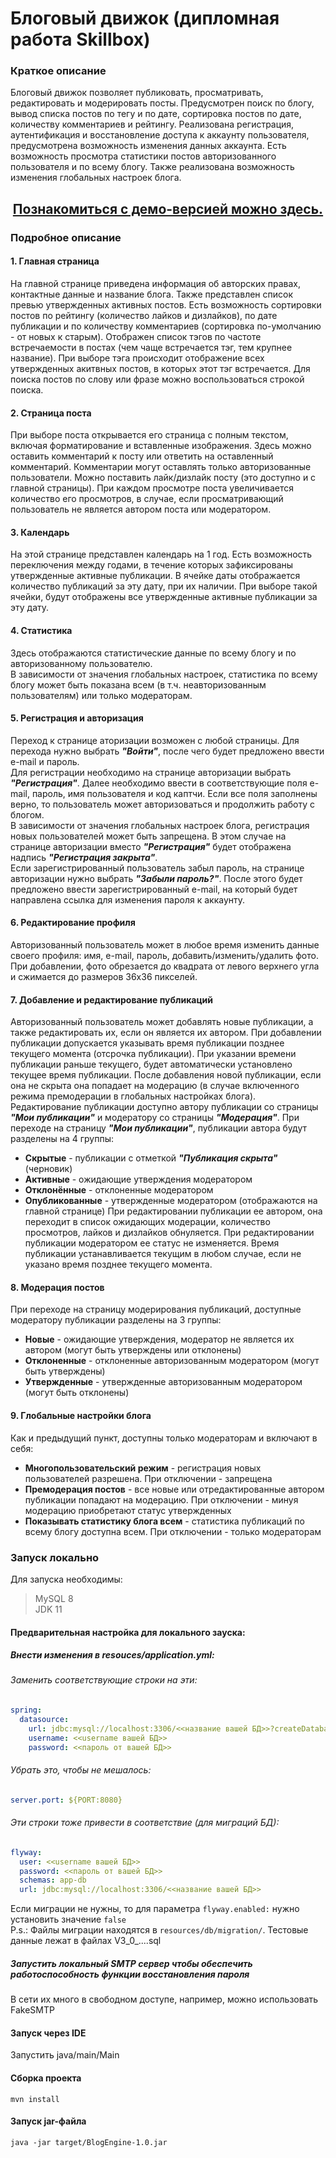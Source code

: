 # Блоговый движок (дипломная работа Skillbox)
### Краткое описание
Блоговый движок позволяет публиковать, просматривать, редактировать и модерировать посты. Предусмотрен поиск по блогу, вывод списка постов по тегу и по дате, сортировка постов по дате, количеству комментариев и рейтингу. Реализована регистрация, аутентификация и восстановление доступа к аккаунту пользователя, предусмотрена возможность изменения данных аккаунта. Есть возможность просмотра статистики постов авторизованного пользователя и по всему блогу. Также реализована возможность изменения глобальных настроек блога.
<h2 align="center"><a  href="https://arkhipov-java-skillbox.herokuapp.com">Познакомиться с демо-версией можно здесь.</a></h2>

### Подробное описание
#### 1. Главная страница
На главной странице приведена информация об авторских правах, контактные данные и название блога. Также представлен список превью утвержденных активных постов. Есть возможность сортировки постов по рейтингу (количество лайков и дизлайков), по дате публикации и по количеству комментариев (сортировка по-умолчанию - от новых к старым). Отображен список тэгов по частоте встречаемости в постах (чем чаще встречается тэг, тем крупнее название). При выборе тэга происходит отображение всех утвержденных акитвных постов, в которых этот тэг встречается. Для поиска постов по слову или фразе можно воспользоваться строкой поиска.
#### 2. Страница поста
При выборе поста открывается его страница с полным текстом, включая форматирование и вставленные изображения. Здесь можно оставить комментарий к посту или ответить на  оставленный комментарий. Комментарии могут оставлять только авторизованные пользователи. Можно поставить лайк/дизлайк посту (это доступно и с главной страницы). При каждом просмотре поста увеличивается количество его просмотров, в случае, если просматривающий пользователь не является автором поста или модератором.
#### 3. Календарь
На этой странице представлен календарь на 1 год. Есть возможность переключения между годами, в течение которых зафиксированы утвержденные активные публикации. В ячейке даты отображается количество публикаций за эту дату, при их наличии. При выборе такой ячейки, будут отображены все утвержденные активные публикации за эту дату.
#### 4. Статистика
Здесь отображаются статистические данные по всему блогу и по авторизованному пользователю.  
В зависимости от значения глобальных настроек, статистика по всему блогу может быть показана всем (в т.ч. неавторизованным пользователям) или только модераторам.
#### 5. Регистрация и авторизация
Переход к странице аторизации возможен с любой страницы. Для перехода нужно выбрать **_"Войти"_**, после чего будет предложено ввести e-mail и пароль.  
Для регистрации необходимо на странице авторизации выбрать **_"Регистрация"_**. Далее необходимо ввести в соответствующие поля e-mail, пароль, имя пользователя и код каптчи. Если все поля заполнены верно, то пользователь может авторизоваться и продолжить работу с блогом.  
В зависимости от значения глобальных настроек блога, регистрация новых пользователей может быть запрещена. В этом случае на странице авторизации вместо  **_"Регистрация"_** будет отображена надпись **_"Регистрация закрыта"_**.  
Если зарегистрированный пользователь забыл пароль, на странице авторизации нужно выбрать **_"Забыли пароль?"_**. После этого будет предложено ввести зарегистрированный e-mail, на который будет направлена ссылка для изменения пароля к аккаунту.
#### 6. Редактирование профиля
Авторизованный пользователь может в любое время изменить данные своего профиля: имя, e-mail, пароль, добавить/изменить/удалить фото. При добавлении, фото обрезается до квадрата от левого верхнего угла и сжимается до размеров 36x36 пикселей.
#### 7. Добавление и редактирование публикаций
Авторизованный пользователь может добавлять новые публикации, а также редактировать их, если он является их автором. При добавлении публикации допускается указывать время публикации позднее текущего момента (отсрочка публикации). При указании времени публикации раньше текущего, будет автоматически установлено текущее время публикации. После добавления новой публикации, если она не скрыта она попадает на модерацию (в случае включенного режима премодерации в глобальных настройках блога).  
Редактирование публикации доступно автору публикации со страницы **_"Мои публикации"_** и модератору со страницы **_"Модерация"_**. При переходе на страницу **_"Мои публикации"_**, публикации автора будут разделены на 4 группы:
- **Скрытые** - публикации с отметкой **_"Публикация скрыта"_** (черновик)
- **Активные** - ожидающие утверждения модератором
- **Отклонённые** - отклоненные модератором
- **Опубликованные** - утвержденные модератором (отображаются на главной странице)
При редактировании публикации ее автором, она переходит в список ожидающих модерации, количество просмотров, лайков и дизлайков обнуляется. При редактировании публикации модератором ее статус не изменяется. Время публикации устанавливается текущим в любом случае, если не указано время позднее текущего момента.
#### 8. Модерация постов
При переходе на страницу модерирования публикаций, доступные модератору публикации разделены на 3 группы:
- **Новые** - ожидающие утверждения, модератор не является их автором (могут быть утверждены или отклонены)
- **Отклоненные** - отклоненные авторизованным модератором (могут быть утверждены)
- **Утвержденные** - утвержденные авторизованным модератором (могут быть отклонены)
#### 9. Глобальные настройки блога
Как и предыдущий пункт, доступны только модераторам и включают в себя:
- **Многопользовательский режим** - регистрация новых пользователей разрешена. При отключении - запрещена
- **Премодерация постов** - все новые или отредактированные автором публикации попадают на модерацию. При отключении - минуя модерацию приобретают статус утвержденных
- **Показывать статистику блога всем** - статистика публикаций по всему блогу доступна всем. При отключении - только модераторам
### Запуск локально
Для запуска необходимы:
> MySQL 8  
> JDK 11
#### Предварительная настройка для локального зауска:
##### Внести изменения в resouces/application.yml:
###### Заменить соответствующие строки на эти:
```yaml
spring:
  datasource:
    url: jdbc:mysql://localhost:3306/<<название вашей БД>>?createDatabaseIfNotExist=true&allowPublicKeyRetrieval=true
    username: <<username вашей БД>>
    password: <<пароль от вашей БД>>
```
###### Убрать это, чтобы не мешалось:
```yaml
server.port: ${PORT:8080}
```
###### Эти строки тоже привести в соответствие (для миграций БД):
```yaml
flyway:
  user: <<username вашей БД>>
  password: <<пароль от вашей БД>>
  schemas: app-db
  url: jdbc:mysql://localhost:3306/<<название вашей БД>>
  ```
Если миграции не нужны, то для параметра `flyway.enabled:` нужно установить значение `false`  
P.s.: Файлы миграции находятся в `resources/db/migration/`. Тестовые данные лежат в файлах V3_0_....sql
##### Запустить локальный SMTP сервер чтобы обеспечить работоспособность функции восстановления пароля
В сети их много в свободном доступе, например, можно использовать FakeSMTP
#### Запуск через IDE
Запустить java/main/Main
#### Сборка проекта
`mvn install`
#### Запуск jar-файла
`java -jar target/BlogEngine-1.0.jar`
